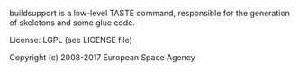 buildsupport is a low-level TASTE command, responsible for the generation of skeletons and some glue code.

License: LGPL (see LICENSE file)

Copyright (c) 2008-2017 European Space Agency



